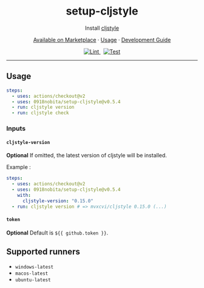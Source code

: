 <h1 align="center">setup-cljstyle</h1>

<p align="center">Install <a href="https://github.com/greglook/cljstyle" target="_blank" rel="noopener noreferrer">cljstyle</a></p>

<p align="center">
  <a href="https://github.com/marketplace/actions/set-up-cljstyle">Available on Marketplace</a>
  ·
  <a href="#Usage">Usage</a>
  ·
  <a href="./DEVGUIDE.md">Development Guide</a>
</p>

<p align="center">
  <a href="https://github.com/0918nobita/setup-cljstyle/actions/workflows/lint.yml">
    <img alt="Lint" src="https://github.com/0918nobita/setup-cljstyle/actions/workflows/lint.yml/badge.svg">
  </a>&nbsp;
  <a href="https://github.com/0918nobita/setup-cljstyle/actions/workflows/test.yml">
    <img alt="Test" src="https://github.com/0918nobita/setup-cljstyle/actions/workflows/test.yml/badge.svg">
  </a>
</p>

<hr>

## Usage

```yaml
steps:
  - uses: actions/checkout@v2
  - uses: 0918nobita/setup-cljstyle@v0.5.4
  - run: cljstyle version
  - run: cljstyle check
```

### Inputs

#### `cljstyle-version`

**Optional** If omitted, the latest version of cljstyle will be installed.

Example :

```yaml
steps:
  - uses: actions/checkout@v2
  - uses: 0918nobita/setup-cljstyle@v0.5.4
    with:
      cljstyle-version: "0.15.0"
  - run: cljstyle version # => mvxcvi/cljstyle 0.15.0 (...)
```

#### `token`

**Optional** Default is ``${{ github.token }}``.

## Supported runners

- `windows-latest`
- `macos-latest`
- `ubuntu-latest`
